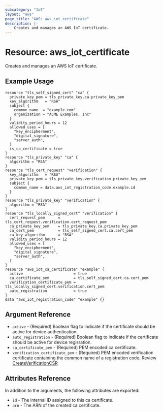 ```yaml
---
subcategory: "IoT"
layout: "aws"
page_title: "AWS: aws_iot_certificate"
description: |-
    Creates and manages an AWS IoT certificate.
---
```


# Resource: aws_iot_certificate

Creates and manages an AWS IoT certificate.

## Example Usage

```hcl
resource "tls_self_signed_cert" "ca" {
  private_key_pem = tls_private_key.ca.private_key_pem
  key_algorithm   = "RSA"
  subject {
    common_name  = "example.com"
    organization = "ACME Examples, Inc"
  }
  validity_period_hours = 12
  allowed_uses = [
    "key_encipherment",
    "digital_signature",
    "server_auth",
  ]
  is_ca_certificate = true
}
resource "tls_private_key" "ca" {
  algorithm = "RSA"
}
resource "tls_cert_request" "verification" {
  key_algorithm   = "RSA"
  private_key_pem = tls_private_key.verification.private_key_pem
  subject {
    common_name = data.aws_iot_registration_code.example.id
  }
}
resource "tls_private_key" "verification" {
  algorithm = "RSA"
}
resource "tls_locally_signed_cert" "verification" {
  cert_request_pem      = tls_cert_request.verification.cert_request_pem
  ca_private_key_pem    = tls_private_key.ca.private_key_pem
  ca_cert_pem           = tls_self_signed_cert.ca.cert_pem
  ca_key_algorithm      = "RSA"
  validity_period_hours = 12
  allowed_uses = [
    "key_encipherment",
    "digital_signature",
    "server_auth",
  ]
}
resource "aws_iot_ca_certificate" "example" {
  active                       = true
  ca_certificate_pem           = tls_self_signed_cert.ca.cert_pem
  verification_certificate_pem = tls_locally_signed_cert.verification.cert_pem
  auto_registration            = true
}
data "aws_iot_registration_code" "example" {}
```


## Argument Reference

* `active` - (Required)  Boolean flag to indicate if the certificate should be active for device authentication.
* `auto_registration` - (Required)  Boolean flag to indicate if the certificate should be active for device regisration.
* `ca_certificate_pem` - (Required)  PEM encoded ca certificate.
* `verification_certificate_pem` - (Required)  PEM encoded verification certificate containing the common name of a registration code. Review
  [CreateVerificationCSR](https://docs.aws.amazon.com/iot/latest/developerguide/register-CA-cert.html)

## Attributes Reference

In addition to the arguments, the following attributes are exported:

* `id` - The internal ID assigned to this ca certificate.
* `arn` - The ARN of the created ca certificate.
